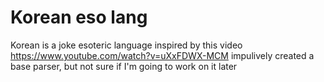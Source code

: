 # Korean eso lang
Korean is a joke esoteric language inspired by this video
https://www.youtube.com/watch?v=uXxFDWX-MCM
impulively created a base parser, but not sure if I'm going to work on it later

